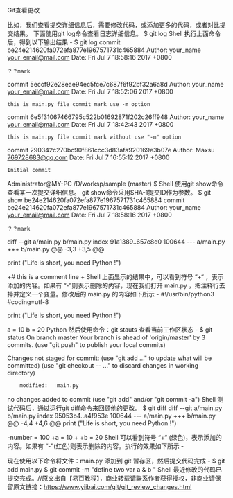 Git查看更改

比如，我们查看提交详细信息后，需要修改代码，或添加更多的代码，或者对比提交结果。
下面使用git log命令查看日志详细信息。
$ git log
Shell
执行上面命令后，得到以下输出结果 - 
$ git log
commit be24e214620fa072efa877e1967571731c465884
Author: your_name <your_email@mail.com>
Date:   Fri Jul 7 18:58:16 2017 +0800

    ？？mark

commit 5eccf92e28eae94ec5fce7c687f6f92bf32a6a8d
Author: your_name <your_email@mail.com>
Date:   Fri Jul 7 18:52:06 2017 +0800

    this is main.py file commit mark use -m option

commit 6e5f31067466795c522b01692871f202c26ff948
Author: your_name <your_email@mail.com>
Date:   Fri Jul 7 18:42:43 2017 +0800

    this is main.py file commit mark without use "-m" option

commit 290342c270bc90f861ccc3d83afa920169e3b07e
Author: Maxsu <769728683@qq.com>
Date:   Fri Jul 7 16:55:12 2017 +0800

    Initial commit

Administrator@MY-PC /D/worksp/sample (master)
$
Shell
使用git show命令查看某一次提交详细信息。 git show命令采用SHA-1提交ID作为参数。
$ git show be24e214620fa072efa877e1967571731c465884
commit be24e214620fa072efa877e1967571731c465884
Author: your_name <your_email@mail.com>
Date:   Fri Jul 7 18:58:16 2017 +0800

    ？？mark

diff --git a/main.py b/main.py
index 91a1389..657c8d0 100644
--- a/main.py
+++ b/main.py
@@ -3,3 +3,5 @@

 print ("Life is short, you need Python !")

+# this is a comment line
+
Shell
上面显示的结果中，可以看到符号 “+“ ，表示添加的内容。如果有 “-”则表示删除的内容，现在我们打开 main.py ，把注释行去掉并定义一个变量。修改后的 main.py 的内容如下所示 - 
#!/usr/bin/python3
#coding=utf-8

print ("Life is short, you need Python !")

a = 10
b = 20
Python
然后使用命令：git stauts 查看当前工作区状态 - 
$ git status
On branch master
Your branch is ahead of 'origin/master' by 3 commits.
  (use "git push" to publish your local commits)

Changes not staged for commit:
  (use "git add <file>..." to update what will be committed)
  (use "git checkout -- <file>..." to discard changes in working directory)

        modified:   main.py

no changes added to commit (use "git add" and/or "git commit -a")
Shell
测试代码后，通过运行git diff命令来回顾他的更改。
$ git diff
diff --git a/main.py b/main.py
index 95053b4..a4f953e 100644
--- a/main.py
+++ b/main.py
@@ -4,4 +4,6 @@
 print ("Life is short, you need Python !")


-number = 100
+a = 10
+
+b = 20
Shell
可以看到符号 “+“ (绿色)，表示添加的内容。如果有 “-”(红色)则表示删除的内容。执行的效果如下所示 - 

现在使用以下命令将文件：main.py 添加到 git 暂存区，然后提交代码完成 - 
$ git add main.py
$ git commit -m "define two var a & b "
Shell
最近修改的代码已提交完成。//原文出自【易百教程】，商业转载请联系作者获得授权，非商业请保留原文链接：https://www.yiibai.com/git/git_review_changes.html

